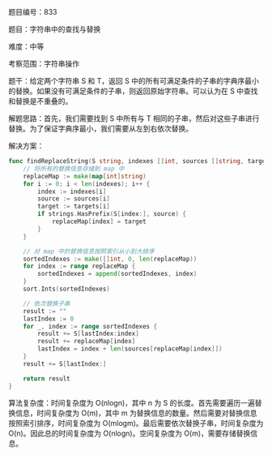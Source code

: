题目编号：833

题目：字符串中的查找与替换

难度：中等

考察范围：字符串操作

题干：给定两个字符串 S 和 T，返回 S 中的所有可满足条件的子串的字典序最小的替换。如果没有可满足条件的子串，则返回原始字符串。可以认为在 S 中查找和替换是不重叠的。

解题思路：首先，我们需要找到 S 中所有与 T 相同的子串，然后对这些子串进行替换。为了保证字典序最小，我们需要从左到右依次替换。

解决方案：

```go
func findReplaceString(S string, indexes []int, sources []string, targets []string) string {
    // 将所有的替换信息存储到 map 中
    replaceMap := make(map[int]string)
    for i := 0; i < len(indexes); i++ {
        index := indexes[i]
        source := sources[i]
        target := targets[i]
        if strings.HasPrefix(S[index:], source) {
            replaceMap[index] = target
        }
    }

    // 对 map 中的替换信息按照索引从小到大排序
    sortedIndexes := make([]int, 0, len(replaceMap))
    for index := range replaceMap {
        sortedIndexes = append(sortedIndexes, index)
    }
    sort.Ints(sortedIndexes)

    // 依次替换子串
    result := ""
    lastIndex := 0
    for _, index := range sortedIndexes {
        result += S[lastIndex:index]
        result += replaceMap[index]
        lastIndex = index + len(sources[replaceMap[index]])
    }
    result += S[lastIndex:]

    return result
}
```

算法复杂度：时间复杂度为 O(nlogn)，其中 n 为 S 的长度。首先需要遍历一遍替换信息，时间复杂度为 O(m)，其中 m 为替换信息的数量。然后需要对替换信息按照索引排序，时间复杂度为 O(mlogm)。最后需要依次替换子串，时间复杂度为 O(n)。因此总的时间复杂度为 O(nlogn)。空间复杂度为 O(m)，需要存储替换信息。